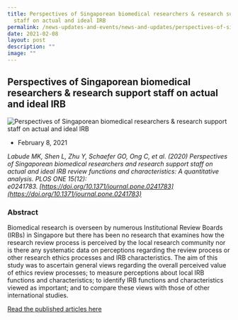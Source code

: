 ```yaml
---
title: Perspectives of Singaporean biomedical researchers & research support
  staff on actual and ideal IRB
permalink: /news-updates-and-events/news-and-updates/perspectives-of-singaporean-biomedical-researchers/
date: 2021-02-08
layout: post
description: ""
image: ""
---
```

Perspectives of Singaporean biomedical researchers & research support staff on actual and ideal IRB
---------------------------------------------------------------------------------------------------

![Perspectives of Singaporean biomedical researchers & research support staff on actual and ideal IRB](https://www.stcc.sg/wp-content/uploads/2021/02/clinical-trials-graphic.jpg)

*   February 8, 2021
    

_Labude MK, Shen L, Zhu Y, Schaefer GO, Ong C, et al. (2020) Perspectives of Singaporean biomedical researchers and research support staff on actual and ideal IRB review functions and characteristics: A quantitative analysis. PLOS ONE 15(12): e0241783. [https://doi.org/10.1371/journal.pone.0241783](https://doi.org/10.1371/journal.pone.0241783)_

### Abstract

Biomedical research is overseen by numerous Institutional Review Boards (IRBs) in Singapore but there has been no research that examines how the research review process is perceived by the local research community nor is there any systematic data on perceptions regarding the review process or other research ethics processes and IRB characteristics. The aim of this study was to ascertain general views regarding the overall perceived value of ethics review processes; to measure perceptions about local IRB functions and characteristics; to identify IRB functions and characteristics viewed as important; and to compare these views with those of other international studies.

[Read the published articles here](https://journals.plos.org/plosone/article?id=10.1371/journal.pone.0241783)